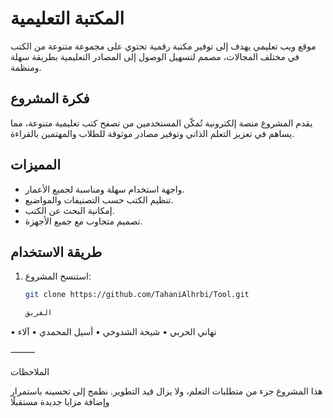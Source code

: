 # المكتبة التعليمية

موقع ويب تعليمي يهدف إلى توفير مكتبة رقمية تحتوي على مجموعة متنوعة من الكتب في مختلف المجالات، مصمم لتسهيل الوصول إلى المصادر التعليمية بطريقة سهلة ومنظمة.

## فكرة المشروع
يقدم المشروع منصة إلكترونية تُمكّن المستخدمين من تصفح كتب تعليمية متنوعة، مما يساهم في تعزيز التعلم الذاتي وتوفير مصادر موثوقة للطلاب والمهتمين بالقراءة.

## المميزات
- واجهة استخدام سهلة ومناسبة لجميع الأعمار.
- تنظيم الكتب حسب التصنيفات والمواضيع.
- إمكانية البحث عن الكتب.
- تصميم متجاوب مع جميع الأجهزة.

## طريقة الاستخدام
1. استنسخ المشروع:
   ```bash
   git clone https://github.com/TahaniAlhrbi/Tool.git

   الفريق
 • تهاني الحربي
 • شيخة الشدوخي
 • أسيل المحمدي
 • آلاء

⸻

الملاحظات

هذا المشروع جزء من متطلبات التعلم، ولا يزال قيد التطوير. نطمح إلى تحسينه باستمرار وإضافة مزايا جديدة مستقبلًا
